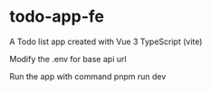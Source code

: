 # todo-app-fe
A Todo list app created with Vue 3 TypeScript (vite)

Modify the .env for base api url

Run the app with command 
pnpm run dev
